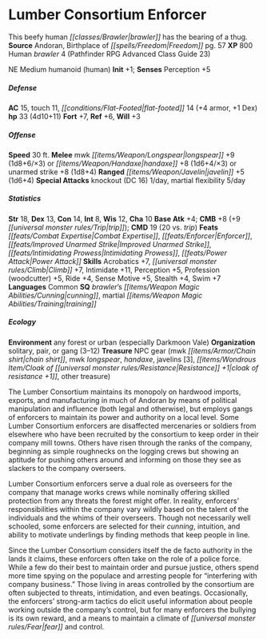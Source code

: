 ﻿---
cssclass: [monsters]
title1: Lumber Consortium Enforcer
desc_short: This beefy human brawler has the bearing of a thug.
title2: Lumber Consortium Enforcer
CR: 3
sources:
- name: Andoran, Birthplace of Freedom
  page: 57
  link: http://paizo.com/products/btpy9dz4?Pathfinder-Campaign-Setting-Andoran-Birthplace-of-Freedom
XP: 800
race: Human
classes:
- brawler 4 (Pathfinder RPG Advanced Class Guide 23)
alignment: NE
size: Medium
type: humanoid
subtypes:
- human
initiative:
  bonus: 1
AC:
  AC: 15
  touch: 11
  flat_footed: 14
  components:
    armor: 4
    dex: 1
HP:
  HP: 33
  long: 4d10+11
saves:
  fort: 7
  ref: 6
  will: 3
speeds:
  base: 30
attacks:
  melee:
  - - text: mwk longspear +9 (1d8+6/×3)
      entries:
      - - damage: 1d8+6
          crit_multiplier: 3
      attack: mwk longspear
      bonus:
      - 9
  - - text: handaxe +8 (1d6+4/×3)
      entries:
      - - damage: 1d6+4
          crit_multiplier: 3
      attack: handaxe
      bonus:
      - 8
  - - text: unarmed strike +8 (1d8+4)
      entries:
      - - damage: 1d8+4
      attack: unarmed strike
      bonus:
      - 8
  ranged:
  - - text: javelin +5 (1d6+4)
      entries:
      - - damage: 1d6+4
      attack: javelin
      bonus:
      - 5
  special:
  - knockout (DC 16) 1/day
  - martial flexibility 5/day
ability_scores:
  STR: 18
  DEX: 13
  CON: 14
  INT: 8
  WIS: 12
  CHA: 10
BAB: 4
CMB: 8
CMB_other: +9 trip
CMD: 19
CMD_other: 20 vs. trip
feats:
- name: Combat Expertise
- superscripts:
  - APG
  name: Enforcer
- name: Improved Unarmed Strike
- name: Intimidating Prowess
- name: Power Attack
skills:
  Acrobatics: 7
  Climb: 7
  Intimidate: 11
  Perception: 5
  Profession (woodcutter): 5
  Ride: 4
  Sense Motive: 5
  Stealth: 4
  Swim: 7
languages:
- Common
special_qualities:
- brawler's cunning
- martial training
ecology:
  environment: any forest or urban (especially Darkmoon Vale)
  organization: solitary, pair, or gang (3-12)
  treasure_type: NPC Gear
  treasure:
  - mwk chain shirt
  - mwk longspear
  - handaxe
  - javelins [3]
  - cloak of resistance +1
  - other treasure
desc_long: |-
  The Lumber Consortium maintains its monopoly on hardwood imports, exports, and manufacturing in much of Andoran by means of political manipulation and influence (both legal and otherwise), but employs gangs of enforcers to maintain its power and authority on a local level. Some Lumber Consortium enforcers are disaffected mercenaries or soldiers from elsewhere who have been recruited by the consortium to keep order in their company mill towns. Others have risen through the ranks of the company, beginning as simple roughnecks on the logging crews but showing an aptitude for pushing others around and informing on those they see as slackers to the company overseers.

  Lumber Consortium enforcers serve a dual role as overseers for the company that manage works crews while nominally offering skilled protection from any threats the forest might offer. In reality, enforcers' responsibilities within the company vary wildly based on the talent of the individuals and the whims of their overseers. Though not necessarily well schooled, some enforcers are selected for their cunning, intuition, and ability to motivate underlings by finding methods that keep people in line.

  Since the Lumber Consortium considers itself the de facto authority in the lands it claims, these enforcers often take on the role of a police force. While a few do their best to maintain order and pursue justice, others spend more time spying on the populace and arresting people for “interfering with company business.” Those living in areas controlled by the consortium are often subjected to threats, intimidation, and even beatings. Occasionally, the enforcers' strong-arm tactics do elicit useful information about people working outside the company's control, but for many enforcers the bullying is its own reward, and a means to maintain a climate of fear and control.

---

# Lumber Consortium Enforcer
This beefy human _[[classes/Brawler|brawler]]_ has the bearing of a thug.
**Source** Andoran, Birthplace of _[[spells/Freedom|Freedom]]_ pg. 57
**XP** 800
Human _brawler_ 4 (Pathfinder RPG Advanced Class Guide 23)

NE Medium humanoid (human)
**Init** +1; **Senses** Perception +5

##### Defense

**AC** 15, touch 11, _[[conditions/Flat-Footed|flat-footed]]_ 14 (+4 armor, +1 Dex)
**hp** 33 (4d10+11)
**Fort** +7, **Ref** +6, **Will** +3

##### Offense
**Speed** 30 ft.
**Melee** mwk _[[items/Weapon/Longspear|longspear]]_ +9 (1d8+6/×3) or _[[items/Weapon/Handaxe|handaxe]]_ +8 (1d6+4/×3) or unarmed strike +8 (1d8+4)
**Ranged** _[[items/Weapon/Javelin|javelin]]_ +5 (1d6+4)
**Special Attacks** knockout (DC 16) 1/day, martial flexibility 5/day

##### Statistics
**Str** 18, **Dex** 13, **Con** 14, **Int** 8, **Wis** 12, **Cha** 10
**Base Atk** +4; **CMB** +8 (+9 _[[universal monster rules/Trip|trip]]_); **CMD** 19 (20 vs. _trip_)
**Feats** _[[feats/Combat Expertise|Combat Expertise]]_, _[[feats/Enforcer|Enforcer]]_, _[[feats/Improved Unarmed Strike|Improved Unarmed Strike]]_, _[[feats/Intimidating Prowess|Intimidating Prowess]]_, _[[feats/Power Attack|Power Attack]]_
**Skills** Acrobatics +7, _[[universal monster rules/Climb|Climb]]_ +7, Intimidate +11, Perception +5, Profession (woodcutter) +5, Ride +4, Sense Motive +5, Stealth +4, Swim +7
**Languages** Common
**SQ** _brawler_’s _[[items/Weapon Magic Abilities/Cunning|cunning]]_, martial _[[items/Weapon Magic Abilities/Training|training]]_

##### Ecology

**Environment** any forest or urban (especially Darkmoon Vale)
**Organization** solitary, pair, or gang (3–12)
**Treasure** NPC gear (mwk _[[items/Armor/Chain shirt|chain shirt]]_, mwk _longspear_, _handaxe_, javelins [3], _[[items/Wondrous Item/Cloak of _[[universal monster rules/Resistance|Resistance]]_ +1|cloak of _resistance_ +1]]_, other treasure)

The Lumber Consortium maintains its monopoly on hardwood imports, exports, and manufacturing in much of Andoran by means of political manipulation and influence (both legal and otherwise), but employs gangs of enforcers to maintain its power and authority on a local level. Some Lumber Consortium enforcers are disaffected mercenaries or soldiers from elsewhere who have been recruited by the consortium to keep order in their company mill towns. Others have risen through the ranks of the company, beginning as simple roughnecks on the logging crews but showing an aptitude for pushing others around and informing on those they see as slackers to the company overseers.

Lumber Consortium enforcers serve a dual role as overseers for the company that manage works crews while nominally offering skilled protection from any threats the forest might offer. In reality, enforcers’ responsibilities within the company vary wildly based on the talent of the individuals and the whims of their overseers. Though not necessarily well schooled, some enforcers are selected for their _cunning_, intuition, and ability to motivate underlings by finding methods that keep people in line.

Since the Lumber Consortium considers itself the de facto authority in the lands it claims, these enforcers often take on the role of a police force. While a few do their best to maintain order and pursue justice, others spend more time spying on the populace and arresting people for “interfering with company business.” Those living in areas controlled by the consortium are often subjected to threats, intimidation, and even beatings. Occasionally, the enforcers’ strong-arm tactics do elicit useful information about people working outside the company’s control, but for many enforcers the bullying is its own reward, and a means to maintain a climate of _[[universal monster rules/Fear|fear]]_ and control.